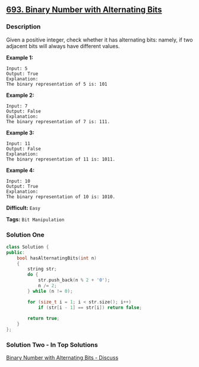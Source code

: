 ## [693. Binary Number with Alternating Bits](https://leetcode.com/problems/binary-number-with-alternating-bits/description/)

### Description

Given a positive integer, check whether it has alternating bits: namely, if two adjacent bits will always have different values.

**Example 1:**

```
Input: 5
Output: True
Explanation:
The binary representation of 5 is: 101

```

**Example 2:**

```
Input: 7
Output: False
Explanation:
The binary representation of 7 is: 111.

```

**Example 3:**

```
Input: 11
Output: False
Explanation:
The binary representation of 11 is: 1011.

```

**Example 4:**

```
Input: 10
Output: True
Explanation:
The binary representation of 10 is: 1010.
```



**Difficult:** `Easy`

**Tags:** `Bit Manipulation`



### Solution One

```c++
class Solution {
public:
    bool hasAlternatingBits(int n)
    {
        string str;
        do {
            str.push_back(n % 2 + '0');
            n /= 2;
        } while (n != 0);

        for (size_t i = 1; i < str.size(); i++)
            if (str[i - 1] == str[i]) return false;
        
        return true;
    }
};
```



### Solution Two - In Top Solutions

[Binary Number with Alternating Bits - Discuss](https://discuss.leetcode.com/category/1550/binary-number-with-alternating-bits)

